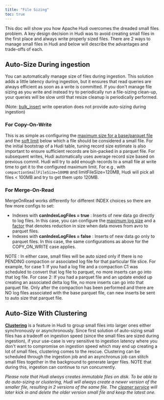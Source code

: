 ```yaml
---
title: "File Sizing"
toc: true
---
```


This doc will show you how Apache Hudi overcomes the dreaded small files problem. A key design decision in Hudi was to 
avoid creating small files in the first place and always write properly sized files. 
There are 2 ways to manage small files in Hudi and below will describe the advantages and trade-offs of each.

## Auto-Size During ingestion

You can automatically manage size of files during ingestion. This solution adds a little latency during ingestion, but
it ensures that read queries are always efficient as soon as a write is committed. If you don't 
manage file sizing as you write and instead try to periodically run a file-sizing clean-up, your queries will be slow until that resize cleanup is periodically performed.
 
(Note: [bulk_insert](/docs/write_operations) write operation does not provide auto-sizing during ingestion)

### For Copy-On-Write 
This is as simple as configuring the [maximum size for a base/parquet file](/docs/configurations#hoodieparquetmaxfilesize) 
and the [soft limit](/docs/configurations#hoodieparquetsmallfilelimit) below which a file should 
be considered a small file. For the initial bootstrap of a Hudi table, tuning record size estimate is also important to 
ensure sufficient records are bin-packed in a parquet file. For subsequent writes, Hudi automatically uses average 
record size based on previous commit. Hudi will try to add enough records to a small file at write time to get it to the 
configured maximum limit. For e.g , with `compactionSmallFileSize=100MB` and limitFileSize=120MB, Hudi will pick all 
files < 100MB and try to get them upto 120MB.

### For Merge-On-Read 
MergeOnRead works differently for different INDEX choices so there are few more configs to set:  

- Indexes with **canIndexLogFiles = true** : Inserts of new data go directly to log files. In this case, you can 
configure the [maximum log size](/docs/configurations#hoodielogfilemaxsize) and a 
[factor](/docs/configurations#hoodielogfiletoparquetcompressionratio) that denotes reduction in 
size when data moves from avro to parquet files.
- Indexes with **canIndexLogFiles = false** : Inserts of new data go only to parquet files. In this case, the 
same configurations as above for the COPY_ON_WRITE case applies.

NOTE : In either case, small files will be auto sized only if there is no PENDING compaction or associated log file for 
that particular file slice. For example, for case 1: If you had a log file and a compaction C1 was scheduled to convert 
that log file to parquet, no more inserts can go into that log file. For case 2: If you had a parquet file and an update 
ended up creating an associated delta log file, no more inserts can go into that parquet file. Only after the compaction 
has been performed and there are NO log files associated with the base parquet file, can new inserts be sent to auto size that parquet file.

## Auto-Size With Clustering
**[Clustering](/docs/clustering)** is a feature in Hudi to group 
small files into larger ones either synchronously or asynchronously. Since first solution of auto-sizing small files has 
a tradeoff on ingestion speed (since the small files are sized during ingestion), if your use-case is very sensitive to 
ingestion latency where you don't want to compromise on ingestion speed which may end up creating a lot of small files, 
clustering comes to the rescue. Clustering can be scheduled through the ingestion job and an asynchronus job can stitch 
small files together in the background to generate larger files. NOTE that during this, ingestion can continue to run concurrently.

*Please note that Hudi always creates immutable files on disk. To be able to do auto-sizing or clustering, Hudi will 
always create a newer version of the smaller file, resulting in 2 versions of the same file. 
The [cleaner service](/docs/hoodie_cleaner) will later kick in and delete the older version small file and keep the latest one.*